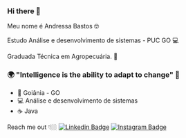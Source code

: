 ### Hi there 👋
Meu nome é Andressa Bastos 🤓

Estudo Análise e desenvolvimento de sistemas - PUC GO 💻

Graduada Técnica em Agropecuária. 🌱

### 🌍 "Intelligence is the ability to adapt to change" 🧠

- 📍 Goiânia - GO
- 💻 Análise e desenvolvimento de sistemas
- ☕  Java

Reach me out 👇🏼
[![Linkedin Badge](https://img.shields.io/badge/-LinkedIn-blue?style=flat-square&logo=Linkedin&logoColor=white&link=https://www.linkedin.com/in/andressa-bastos/)](https://www.linkedin.com/in/andressa-bastos/) [![Instagram Badge](https://img.shields.io/badge/-Instagram-violet?style=flat-square&logo=Instagram&logoColor=white&link=https://www.instagram.com/andressabastosf/)](https://www.instagram.com/andressabastosf/)



